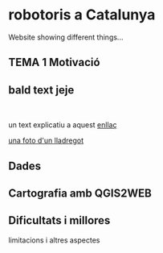 # robotoris a Catalunya

Website showing different things...

## TEMA 1 Motivació

**bald text jeje**
---
<br>

un text explicatiu a aquest [enllaç](https://campusvirtual.urv.cat/course/view.php?id=89624) 

[una foto d'un lladregot](cani.jpeg)

## Dades

## Cartografia amb QGIS2WEB

## Dificultats i millores
limitacions i altres aspectes



